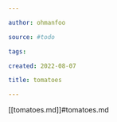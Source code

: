```yaml
---

author: ohmanfoo

source: #todo

tags: 

created: 2022-08-07

title: tomatoes

---
```

[[tomatoes.md]]#tomatoes.md